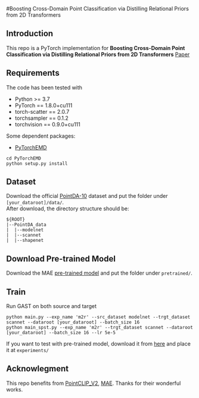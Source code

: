 #Boosting Cross-Domain Point Classification via Distilling Relational Priors from 2D Transformers

## Introduction


This repo is a PyTorch implementation for **Boosting Cross-Domain Point Classification via Distilling Relational Priors from 2D Transformers**
[Paper]()
## Requirements
The code has been tested with

- Python >= 3.7
- PyTorch == 1.8.0+cu111
- torch-scatter == 2.0.7
- torchsampler == 0.1.2
- torchvision == 0.9.0+cu111

Some dependent packages:

- [PyTorchEMD](https://github.com/daerduoCarey/PyTorchEMD)

```
cd PyTorchEMD
python setup.py install
```
## Dataset
Download the official [PointDA-10](https://drive.google.com/uc?id=1-LfJWL5geF9h0Z2QpdTL0n4lShy8wy2J) dataset and put the folder under `[your_dataroot]/data/`.  
After download, the directory structure should be:

```
${ROOT}
|--PointDA_data
|  |--modelnet
|  |--scannet
|  |--shapenet
```

## Download Pre-trained Model

Download the MAE [pre-trained model](https://dl.fbaipublicfiles.com/mae/pretrain/mae_pretrain_vit_base.pth) and put the folder under `pretrained/`. 

## Train
Run GAST on both source and target
```
python main.py --exp_name 'm2r' --src_dataset modelnet --trgt_dataset scannet --dataroot [your_dataroot] --batch_size 16
python main_spst.py --exp_name 'm2r' --trgt_dataset scannet --dataroot [your_dataroot] --batch_size 16 --lr 5e-5
```

If you want to test with pre-trained model, download it from [here](https://drive.google.com/file/d/1xV3XObyOOwHJ_dwiP4u-9ZSQMbiUY9lc/view?usp=sharing) and place it at `experiments/`

## Acknowlegment
This repo benefits from [PointCLIP_V2](https://github.com/yangyangyang127/PointCLIP_V2), [MAE](https://github.com/facebookresearch/mae). Thanks for their wonderful works.
